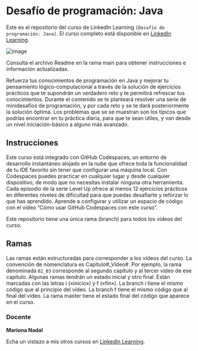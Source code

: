 # Desafío de programación: Java		
Este es el repositorio del curso de LinkedIn Learning `[Desafío de programación: Java]`. El curso completo está disponible en [LinkedIn Learning][lil-course-url].

![image](https://user-images.githubusercontent.com/61017085/199528996-3ff82249-a162-4bef-8531-5a2b93463d4e.png)

Consulta el archivo Readme en la rama main para obtener instrucciones e información actualizadas.

Refuerza tus conocimientos de programación en Java y mejorar tu pensamiento lógico-computacional a través de la solución de ejercicios prácticos que te supondrán un verdadero reto y te permitirá refrescar tus conocimientos. Durante el contenido se te planteará resolver una serie de minidesafíos de programación, y por cada reto y se te dará posteriormente la solución óptima. Los problemas que se se muestran son los típicos que podrías encontrar en tu práctica diaria, para que te sean útiles, y van desde un nivel iniciación-básico a alguno más avanzado.

## Instrucciones

Este curso está integrado con GitHub Codespaces, un entorno de desarrollo instantáneo alojado en la nube que ofrece toda la funcionalidad de tu IDE favorito sin tener que configurar una máquina local. Con Codespaces puedes practicar en cualquier lugar y desde cualquier dispositivo, de modo que no necesitas instalar ninguna otra herramienta.
Cada episodio de la serie Level Up ofrece al menos 12 ejercicios prácticos en diferentes niveles de dificultad para que puedas desafiarte y reforzar lo que has aprendido. Aprende a configurar y utilizar un espacio de código con el vídeo “Cómo usar GitHub Codespaces con este curso”.

Este repositorio tiene una única rama (branch) para todos los vídeos del curso. 

## Ramas
Las ramas están estructuradas para corresponder a los vídeos del curso. La convención de nomenclatura es Capítulo#_Vídeo#. Por ejemplo, la rama denominada `02_03` corresponde al segundo capítulo y al tercer vídeo de ese capítulo. Algunas ramas tendrán un estado inicial y otro final. Están marcadas con las letras i («inicio») y f («fin»). La branch i tiene el mismo código que al principio del vídeo. La branch f tiene el mismo código que al final del vídeo. La rama master tiene el estado final del código que aparece en el curso.

### Docente

**Mariona Nadal**

Echa un vistazo a mis otros cursos en [LinkedIn Learning](https://www.linkedin.com/learning/instructors/mariona-nadal).

[0]: # (Replace these placeholder URLs with actual course URLs)
[lil-course-url]: https://www.linkedin.com/learning/building-a-graphql-project-with-react-js
[lil-thumbnail-url]: https://cdn.lynda.com/course/2875095/2875095-1615224395432-16x9.jpg


[1]: # (End of ES-Instruction ###############################################################################################)
